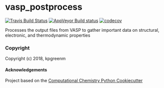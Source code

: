 vasp_postprocess
==============================
[//]: # (Badges)
[![Travis Build Status](https://travis-ci.org/REPLACE_WITH_OWNER_ACCOUNT/vasp_postprocess.png)](https://travis-ci.org/REPLACE_WITH_OWNER_ACCOUNT/vasp_postprocess)
[![AppVeyor Build status](https://ci.appveyor.com/api/projects/status/REPLACE_WITH_APPVEYOR_LINK/branch/master?svg=true)](https://ci.appveyor.com/project/REPLACE_WITH_OWNER_ACCOUNT/vasp_postprocess/branch/master)
[![codecov](https://codecov.io/gh/REPLACE_WITH_OWNER_ACCOUNT/vasp_postprocess/branch/master/graph/badge.svg)](https://codecov.io/gh/REPLACE_WITH_OWNER_ACCOUNT/vasp_postprocess/branch/master)

Processes the output files from VASP to gather important data on structural, electronic, and thermodynamic properties

### Copyright

Copyright (c) 2018, kpgreenm


#### Acknowledgements
 
Project based on the 
[Computational Chemistry Python Cookiecutter](https://github.com/choderalab/cookiecutter-python-comp-chem)
